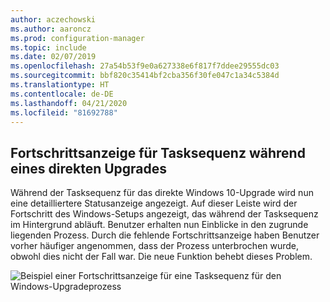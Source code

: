 ```yaml
---
author: aczechowski
ms.author: aaroncz
ms.prod: configuration-manager
ms.topic: include
ms.date: 02/07/2019
ms.openlocfilehash: 27a54b53f9e0a627338e6f817f7ddee29555dc03
ms.sourcegitcommit: bbf820c35414bf2cba356f30fe047c1a34c5384d
ms.translationtype: HT
ms.contentlocale: de-DE
ms.lasthandoff: 04/21/2020
ms.locfileid: "81692788"
---
```

## <a name="progress-status-during-in-place-upgrade-task-sequence"></a><a name="bkmk_ipu"></a> Fortschrittsanzeige für Tasksequenz während eines direkten Upgrades
<!--3747129-->

Während der Tasksequenz für das direkte Windows 10-Upgrade wird nun eine detailliertere Statusanzeige angezeigt. Auf dieser Leiste wird der Fortschritt des Windows-Setups angezeigt, das während der Tasksequenz im Hintergrund abläuft. Benutzer erhalten nun Einblicke in den zugrunde liegenden Prozess. Durch die fehlende Fortschrittsanzeige haben Benutzer vorher häufiger angenommen, dass der Prozess unterbrochen wurde, obwohl dies nicht der Fall war. Die neue Funktion behebt dieses Problem.  

![Beispiel einer Fortschrittsanzeige für eine Tasksequenz für den Windows-Upgradeprozess](../../media/3747129-installation-progress.png)

